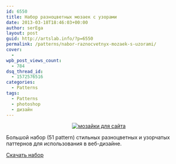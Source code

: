 ```yaml
---
id: 6550
title: Набор разноцветных мозаек с узорами
date: 2013-03-18T18:46:03+00:00
author: serEga
layout: post
guid: http://artslab.info/?p=6550
permalink: /patterns/nabor-raznocvetnyx-mozaek-s-uzorami/
cover:
  -
wpb_post_views_count:
  - 784
dsq_thread_id:
  - 1572576516
categories:
  - Patterns
tags:
  - Patterns
  - photoshop
  - дизайн
---
```

<center>
  <a href="http://googledrive.com/host/0B9lHVSSSdxdxd0hjdUdmRzY3Tjg/raznozvetnie_mozaiki.jpg"><img src="http://googledrive.com/host/0B9lHVSSSdxdxd0hjdUdmRzY3Tjg/raznozvetnie_mozaiki-300x279.jpg" alt="мозайки для сайта" class="aligncenter size-medium wp-image-6551" srcset="http://googledrive.com/host/0B9lHVSSSdxdxd0hjdUdmRzY3Tjg/raznozvetnie_mozaiki-300x279.jpg 300w, http://googledrive.com/host/0B9lHVSSSdxdxd0hjdUdmRzY3Tjg/raznozvetnie_mozaiki.jpg 650w" sizes="(max-width: 300px) 100vw, 300px" /></a>
</center>

Большой набор (51 pattern) стильных разноцветных и узорчатых паттернов для использования в веб-дизайне.

[Скачать набор](http://brainleaf.eu/index.php/free-photoshop-patterns/51-free-cute-and-colorful-patterns-by-brainleaf)